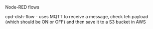 Node-RED flows

cpd-dish-flow - uses MQTT to receive a message, check teh payload (which should be ON or OFF) and then save it to a S3 bucket in AWS
